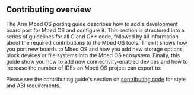 ## Contributing overview

The Arm Mbed OS porting guide describes how to add a development board port for Mbed OS and configure it. This section is structured into a series of guidelines for all C and C++ code, followed by all information about the required contributions to the Mbed OS tools. Then it shows how you port new boards to Mbed OS and how you add new storage options, block devices or file systems into the Mbed OS ecosystem. Finally, this guide show you how to add new connectivity-enabled devices and how to increase the number of IDEs an Mbed OS project can export to.

Please see the contributing guide's section on [contributing code](/docs/v5.9/reference/guidelines.html#style) for style and ABI requirements.

